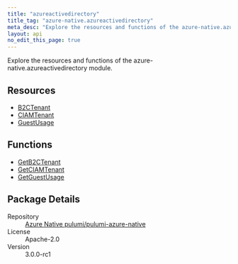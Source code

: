 ```yaml
---
title: "azureactivedirectory"
title_tag: "azure-native.azureactivedirectory"
meta_desc: "Explore the resources and functions of the azure-native.azureactivedirectory module."
layout: api
no_edit_this_page: true
---
```


<!-- WARNING: this file was generated by Pulumi Docs Generator. -->
<!-- Do not edit by hand unless you're certain you know what you are doing! -->

Explore the resources and functions of the azure-native.azureactivedirectory module.

<h2 id="resources">Resources</h2>
<ul class="api">
    <li><a href="b2ctenant/" title="B2CTenant">B2CTenant</a></li>
    <li><a href="ciamtenant/" title="CIAMTenant">CIAMTenant</a></li>
    <li><a href="guestusage/" title="GuestUsage">GuestUsage</a></li>
</ul>

<h2 id="functions">Functions</h2>
<ul class="api">
    <li><a href="getb2ctenant/" title="GetB2CTenant">GetB2CTenant</a></li>
    <li><a href="getciamtenant/" title="GetCIAMTenant">GetCIAMTenant</a></li>
    <li><a href="getguestusage/" title="GetGuestUsage">GetGuestUsage</a></li>
</ul>

<h2 id="package-details">Package Details</h2>
<dl class="package-details">
	<dt>Repository</dt>
	<dd><a href="https://github.com/pulumi/pulumi-azure-native">Azure Native pulumi/pulumi-azure-native</a></dd>
	<dt>License</dt>
	<dd>Apache-2.0</dd>
	<dt>Version</dt>
	<dd>3.0.0-rc1</dd>
</dl>

